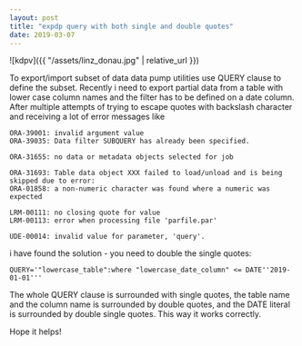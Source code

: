 ```yaml
---
layout: post
title: "expdp query with both single and double quotes"
date: 2019-03-07
---
```


![kdpv]({{ "/assets/linz_donau.jpg" | relative_url }})

To export/import subset of data data pump utilities use QUERY clause to define the subset. Recently i need to export partial data from a table with lower case column names and the filter has to be defined on a date column. After multiple attempts of trying to escape quotes with backslash character and receiving a lot of error messages like

```
ORA-39001: invalid argument value
ORA-39035: Data filter SUBQUERY has already been specified.

ORA-31655: no data or metadata objects selected for job

ORA-31693: Table data object XXX failed to load/unload and is being skipped due to error:
ORA-01858: a non-numeric character was found where a numeric was expected

LRM-00111: no closing quote for value
LRM-00113: error when processing file 'parfile.par'

UDE-00014: invalid value for parameter, 'query'.
```

i have found the solution - you need to double the single quotes:

```
QUERY='"lowercase_table":where "lowercase_date_column" <= DATE''2019-01-01'''
```

The whole QUERY clause is surrounded with single quotes, the table name and the column name is surrounded by double quotes, and the DATE literal is surrounded by double single quotes. This way it works correctly.

Hope it helps!
